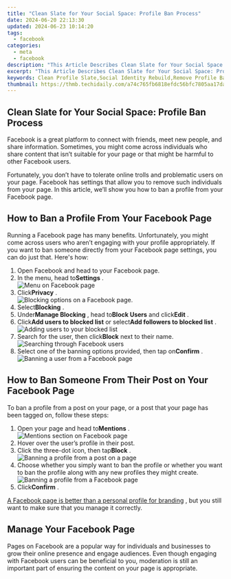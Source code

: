 ```yaml
---
title: "Clean Slate for Your Social Space: Profile Ban Process"
date: 2024-06-20 22:13:30
updated: 2024-06-23 10:14:20
tags:
  - facebook
categories:
  - meta
  - facebook
description: "This Article Describes Clean Slate for Your Social Space: Profile Ban Process"
excerpt: "This Article Describes Clean Slate for Your Social Space: Profile Ban Process"
keywords: Clean Profile Slate,Social Identity Rebuild,Remove Profile Bans,Revise Online Presence,Fresh Social Start,Delete Bad Pixels,Ban-Free Profiles
thumbnail: https://thmb.techidaily.com/a74c765fb6818efdc56bfc7805aa17daf214ba70cf5906bbca11c158a428c514.jpg
---
```


## Clean Slate for Your Social Space: Profile Ban Process

 Facebook is a great platform to connect with friends, meet new people, and share information. Sometimes, you might come across individuals who share content that isn’t suitable for your page or that might be harmful to other Facebook users.

 Fortunately, you don’t have to tolerate online trolls and problematic users on your page. Facebook has settings that allow you to remove such individuals from your page. In this article, we’ll show you how to ban a profile from your Facebook page.

## How to Ban a Profile From Your Facebook Page

 Running a Facebook page has many benefits. Unfortunately, you might come across users who aren’t engaging with your profile appropriately. If you want to ban someone directly from your Facebook page settings, you can do just that. Here's how:

1. Open Facebook and head to your Facebook page.
2. In the menu, head to**Settings** .  
![Menu on Facebook page](https://static1.makeuseofimages.com/wordpress/wp-content/uploads/2023/09/fabebook-page-menu.jpg)
3. Click**Privacy** .  
![Blocking options on a Facebook page.](https://static1.makeuseofimages.com/wordpress/wp-content/uploads/2023/09/blocking-feature-facebook.jpg)
4. Select**Blocking** .
5. Under**Manage Blocking** , head to**Block Users** and click**Edit** .
6. Click**Add users to blocked list** or select**Add followers to blocked list** .  
![Adding users to your blocked list](https://static1.makeuseofimages.com/wordpress/wp-content/uploads/2023/09/users-blocked-list.jpg)
7. Search for the user, then click**Block** next to their name.  
![Searching through Facebook users](https://static1.makeuseofimages.com/wordpress/wp-content/uploads/2023/09/search-user-list.jpg)
8. Select one of the banning options provided, then tap on**Confirm** .  
![Banning a user from a Facebook page](https://static1.makeuseofimages.com/wordpress/wp-content/uploads/2023/09/ban-user-page.jpg)

## How to Ban Someone From Their Post on Your Facebook Page

 To ban a profile from a post on your page, or a post that your page has been tagged on, follow these steps:

1. Open your page and head to**Mentions** .  
![Mentions section on Facebook page](https://static1.makeuseofimages.com/wordpress/wp-content/uploads/2023/09/page-mentions-section.jpg)
2. Hover over the user’s profile in their post.
3. Click the three-dot icon, then tap**Block** .  
![Banning a profile from a post on a page](https://static1.makeuseofimages.com/wordpress/wp-content/uploads/2023/09/profile-post-page.jpg)
4. Choose whether you simply want to ban the profile or whether you want to ban the profile along with any new profiles they might create.  
![Banning a profile from a Facebook page](https://static1.makeuseofimages.com/wordpress/wp-content/uploads/2023/09/ban-profile-tag.jpg)
5. Click**Confirm** .

[A Facebook page is better than a personal profile for branding](https://www.makeuseof.com/why-facebook-page-is-better-for-branding/) , but you still want to make sure that you manage it correctly.

## Manage Your Facebook Page

 Pages on Facebook are a popular way for individuals and businesses to grow their online presence and engage audiences. Even though engaging with Facebook users can be beneficial to you, moderation is still an important part of ensuring the content on your page is appropriate.


<ins class="adsbygoogle"
     style="display:block"
     data-ad-format="autorelaxed"
     data-ad-client="ca-pub-7571918770474297"
     data-ad-slot="1223367746"></ins>



<ins class="adsbygoogle"
     style="display:block"
     data-ad-client="ca-pub-7571918770474297"
     data-ad-slot="8358498916"
     data-ad-format="auto"
     data-full-width-responsive="true"></ins>

